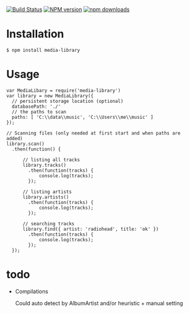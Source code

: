 [![Build Status][travis-image]][travis-url]
[![NPM version][npm-image]][npm-url]
[![npm downloads][npm-downloads-image]][npm-url]

# Installation

    $ npm install media-library

# Usage

    var MediaLibary = require('media-library')
    var library = new MediaLibrary({
      // persistent storage location (optional)
      databasePath: './'
      // the paths to scan
      paths: [ 'C:\\data\\music', 'C:\\Users\\me\\music' ]
    });

    // Scanning files (only needed at first start and when paths are added)
    library.scan()
      .then(function() {

          // listing all tracks
          library.tracks()
            .then(function(tracks) {
                console.log(tracks);
            });

          // listing artists  
          library.artists()
            .then(function(tracks) {
                console.log(tracks);
            });

          // searching tracks
          library.find({ artist: 'radiohead', title: 'ok' })
            .then(function(tracks) {
                console.log(tracks);
            });
      });

# todo

  - Compilations

    Could auto detect by AlbumArtist and/or heuristic + manual setting

[npm-url]: https://npmjs.org/package/media-library
[npm-image]: https://badge.fury.io/js/media-library.svg
[npm-downloads-image]: http://img.shields.io/npm/dm/media-library.svg

[travis-url]: https://travis-ci.org/guillaume86/media-library
[travis-image]: https://api.travis-ci.org/guillaume86/media-library.svg?branch=master

